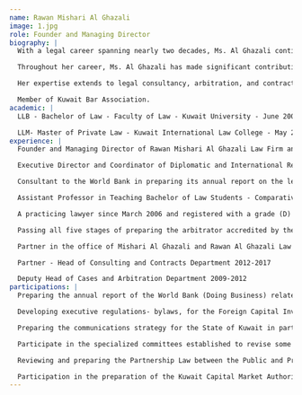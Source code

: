 ```yaml
---
name: Rawan Mishari Al Ghazali
image: 1.jpg
role: Founder and Managing Director
biography: |
  With a legal career spanning nearly two decades, Ms. Al Ghazali continues to be a driving force in legal reform, consultancy, and advocacy. Her dedication to excellence and integrity has cemented her reputation as a leading figure in Kuwait’s legal sector

  Throughout her career, Ms. Al Ghazali has made significant contributions to Kuwait’s legal landscape, collaborating with institutions such as the World Bank and the International Monetary Fund in legislative development. She has played a key role in drafting legal frameworks, including the Foreign Capital Investment Law, Telecommunications Authority Decree-Law, and revisions to the Public-Private Partnership (PPP) Law.

  Her expertise extends to legal consultancy, arbitration, and contract law, leading specialized legal departments and serving as a consultant for major legislative initiatives.

  Member of Kuwait Bar Association.
academic: |
  LLB - Bachelor of Law - Faculty of Law - Kuwait University - June 2006 - with honors.

  LLM- Master of Private Law - Kuwait International Law College - May 2016 - with honors.
experience: |
  Founder and Managing Director of Rawan Mishari Al Ghazali Law Firm and Legal Consultations (2017)

  Executive Director and Coordinator of Diplomatic and International Relations of the Humanitarian Foundation for Legal Aid- 2016 – 2020

  Consultant to the World Bank in preparing its annual report on the legislative system and its applications in the State of Kuwait 2009-2016

  Assistant Professor in Teaching Bachelor of Law Students - Comparative Law - Kuwait International College of Law 2013-2014.

  A practicing lawyer since March 2006 and registered with a grade (D) before the Court of Cassation and the Constitutional Court

  Passing all five stages of preparing the arbitrator accredited by the Commercial Arbitration Center of the Gulf Cooperation Council.

  Partner in the office of Mishari Al Ghazali and Rawan Al Ghazali Law Firm & Legal Consultations (2012-2017)

  Partner - Head of Consulting and Contracts Department 2012-2017

  Deputy Head of Cases and Arbitration Department 2009-2012
participations: |
  Preparing the annual report of the World Bank (Doing Business) related to the State of Kuwait, by surveying and analyzing the legislative system in the State of Kuwait and the relevant executive regulations and decisions, and preparing reports accompanied by the most prominent challenges that hinder implementation with recommendations in this regard. From 2007 to 2013 (the office has been providing this service to the World Bank since 2001).

  Developing executive regulations- bylaws, for the Foreign Capital Investment Law, jointly with the International Monetary Fund.

  Preparing the communications strategy for the State of Kuwait in partnership with the World Bank and preparing a draft decree-law to establish a Tele-communications authority.

  Participate in the specialized committees established to revise some Kuwaiti legislation, such as the Amended Tax Law.

  Reviewing and preparing the Partnership Law between the Public and Private Sectors (PPP) and (B.O.T.) as a consultant appointed by the World Bank and the Kuwaiti Ministry of Finance, 2006.

  Participation in the preparation of the Kuwait Capital Market Authority Law- CMA, 2007.
---
```

